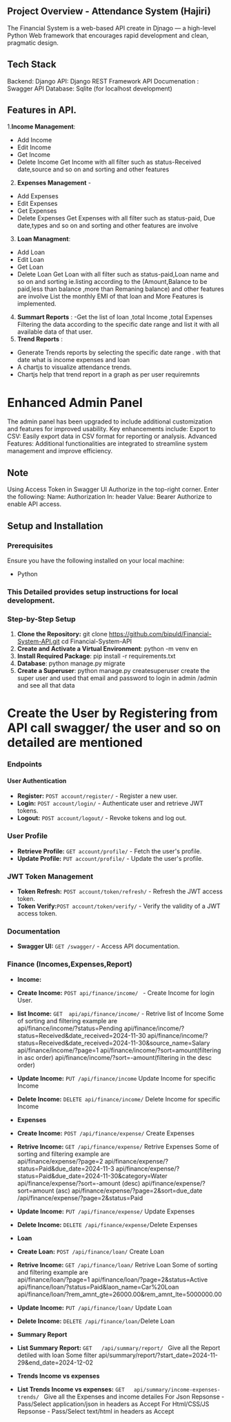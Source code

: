 ## Project Overview - Attendance System  (Hajiri)
The Financial System is a web-based  API  create in Djnago — a high-level Python Web framework that encourages rapid development and clean, pragmatic design.


## Tech Stack 
Backend: Django
API: Django REST Framework
API Documenation : Swagger API 
Database: Sqlite (for localhost development)

## Features in API.
1.**Income Management**:
- Add Income
- Edit Income 
- Get Income
- Delete Income
Get Income with all filter such as status-Received date,source and so on and sorting and other features 
2. **Expenses Management** - 
- Add Expenses
- Edit Expenses 
- Get Expenses
- Delete Expenses
Get Expenses with all filter such as status-paid, Due date,types and so on and sorting and other features are involve
3. **Loan Managment**: 
- Add Loan
- Edit Loan 
- Get Loan
- Delete Loan
Get Loan with all filter such as status-paid,Loan name and so on and sorting
ie.listing according to the (Amount,Balance to be paid,less than balance ,more than Remaning balance) and other features are involve
List the monthly EMI of that loan and More Features is implemented.
4. **Summart Reports** : 
-Get the list of loan ,total Income ,total Expenses 
Filtering the data according to the specific date range and list it with all available data of that user.
4. **Trend Reports** : 
- Generate Trends reports by selecting the specific date range .
    with that date what is income expenses and loan  
- A chartjs to visualize attendance trends.
- Chartjs help that trend report in a graph as per user requiremnts


# Enhanced Admin Panel
The admin panel has been upgraded to include additional customization and features for improved usability. Key enhancements include:
Export to CSV: Easily export data in CSV format for reporting or analysis.
Advanced Features: Additional functionalities are integrated to streamline system management and improve efficiency.

## Note
Using Access Token in Swagger UI
Authorize in the top-right corner.
Enter the following:
Name: Authorization
In: header
Value: Bearer <your-access-token>
Authorize to enable API access.



## Setup and Installation

### Prerequisites
Ensure you have the following installed on your local machine:
- Python


### This Detailed provides setup instructions for local development.

### Step-by-Step Setup
1. **Clone the Repository:**
git clone https://github.com/bipuld/Financial-System-API.git
cd Financial-System-API
2.  **Create and Activate a Virtual Environment**:
python -m venv en
3.  **Install Required Package**:
pip install -r requirements.txt
4. **Database**:
python manage.py migrate
5. **Create a Superuser**:
python manage.py createsuperuser
create the super user and used that email and password to login in admin /admin
and see all that data 

# Create the User by Registering from API call swagger/ the user and so on detailed are mentioned

### Endpoints
#### User Authentication
- **Register:** `POST account/register/` - Register a new user.
- **Login:** `POST account/login/` - Authenticate user and retrieve JWT tokens.
- **Logout:** `POST account/logout/` - Revoke tokens and log out.

### User Profile
- **Retrieve Profile:** `GET account/profile/` - Fetch the user's profile.
- **Update Profile:** `PUT account/profile/` - Update the user's profile.

### JWT Token Management
- **Token Refresh:** `POST account/token/refresh/` - Refresh the JWT access token.
- **Token Verify:**`POST account/token/verify/` - Verify the validity of a JWT access token.

### Documentation
- **Swagger UI:** `GET /swagger/` - Access API documentation.

### Finance (Incomes,Expenses,Report)

-   **Income:**
- **Create Income:**  `POST api/finance/income/ ` - Create Income for login User.
- **list Income:**  `GET  api/api/finance/income/` - Retrive list 
of Income
Some of sorting and filtering example are  
api/finance/income/?status=Pending
api/finance/income/?status=Received&date_received=2024-11-30
api/finance/income/?status=Received&date_received=2024-11-30&source_name=Salary
api/finance/income/?page=1
api/finance/income/?sort=amount(filtering in asc order)
api/finance/income/?sort=-amount(filtering in the desc order)

- **Update Income:**  ` PUT /api/finance/income ` Update Income  for specific Income
- **Delete Income:**  ` DELETE api/finance/income/ ` Delete Income for specific Income


-   **Expenses**
- **Create  Income:**  ` POST /api/finance/expense/ ` Create Expenses 
- **Retrive Income:**  ` GET /api/finance/expense/ ` Retrive Expenses
Some of sorting and filtering example are  
api/finance/expense/?page=2
api/finance/expense/?status=Paid&due_date=2024-11-3
api/finance/expense/?status=Paid&due_date=2024-11-30&category=Water
api/finance/expense/?sort=-amount (desc)
api/finance/expense/?sort=amount (asc)
api/finance/expense/?page=2&sort=due_date
/api/finance/expense/?page=2&status=Paid
- **Update Income:**  ` PUT /api/finance/expense/ ` Update Expenses
- **Delete Income:**  ` DELETE /api/finance/expense/ `Delete Expenses


- **Loan**

- **Create  Loan:**  ` POST /api/finance/loan/ ` Create Loan 
- **Retrive Income:**  ` GET /api/finance/loan/ ` Retrive Loan
Some of sorting and filtering example are  
api/finance/loan/?page=1
api/finance/loan/?page=2&status=Active
api/finance/loan/?status=Paid&laon_name=Car%20Loan
api/finance/loan/?rem_amnt_gte=26000.00&rem_amnt_lte=5000000.00
- **Update Income:**  ` PUT /api/finance/loan/ ` Update Loan
- **Delete Income:**  ` DELETE /api/finance/loan/ `Delete Loan


- **Summary Report**
- **List Summary Report:**  `GET   /api/summary/report/ `  Give all the Report detiled with loan 
Some filter 
api/summary/report/?start_date=2024-11-29&end_date=2024-12-02


- **Trends Income vs expenses**
- **List Trends Income vs expenses:**  `GET   api/summary/income-expenses-trends/ `  Give all the Expenses and income detailes
For Json Repsonse - Pass/Select application/json in headers as Accept 
For Html/CSS/JS Repsonse - Pass/Select text/html in headers as Accept 
